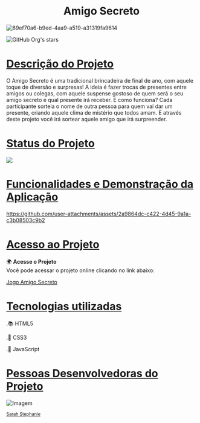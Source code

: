 
<h1 align="center"> Amigo Secreto </h1>

![89ef70a6-b9ed-4aa9-a519-a31319fa9614](https://github.com/user-attachments/assets/0ade39b4-1368-44ff-9ed9-a8564c5b409f)

![GitHub Org's stars](https://img.shields.io/github/stars/SarahStephanie?style=social)

# [Descrição do Projeto](#descrição-do-projeto)
  
  O Amigo Secreto é uma tradicional brincadeira de final de ano, com aquele toque de diversão e surpresas!
  A ideia é fazer trocas de presentes entre amigos ou colegas, com aquele suspense gostoso de quem será o seu amigo secreto e qual presente irá receber.
  E como funciona? Cada participante sorteia o nome de outra pessoa para quem vai dar um presente, criando aquele clima de mistério que todos amam.
  E através deste projeto você irá sortear aquele amigo que irá surpreender. 

# [Status do Projeto](#status-do-Projeto)

<img loading="lazy" src="http://img.shields.io/static/v1?label=STATUS&message=Finalizado&color=GREEN&style=for-the-badge"/>
</p>

# [Funcionalidades e Demonstração da Aplicação](#funcionalidades-e-demonstração-da-aplicação)

https://github.com/user-attachments/assets/2a9864dc-c422-4d45-9a1a-c3b08503c9b2

 
# [Acesso ao Projeto](#acesso-ao-projeto)

  
🌍 **Acesse o Projeto**  
Você pode acessar o projeto online clicando no link abaixo:

 [Jogo Amigo Secreto](file:///C:/Users/Usu%C3%A1rio/Documents/Amigo%20Secreto/amigoSecreto.html)
  
# [Tecnologias utilizadas](#tecnologias-utilizadas)

.📚 HTML5

.🎨 CSS3

.📜 JavaScript

# [Pessoas Desenvolvedoras do Projeto](#pessoas-desenvolvedoras)

  
  ![Imagem](https://github.com/user-attachments/assets/d8fdc1cf-b8be-4527-9e64-e61b61de9273)
  
<sub>[Sarah Stephanie](https://github.com/Sarahsteoli)</sub>

